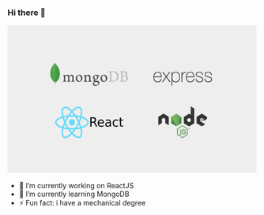 ### Hi there 👋

<img src="https://github.com/udaykiran199715/udaykiran199715/blob/master/mern-stack.png" width="850" height="300" />

- 🔭 I’m currently working on ReactJS
- 🌱 I’m currently learning MongoDB
- ⚡ Fun fact: i have a mechanical degree

